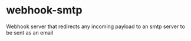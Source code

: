 # webhook-smtp
Webhook server that redirects any incoming payload to an smtp server to be sent as an email
